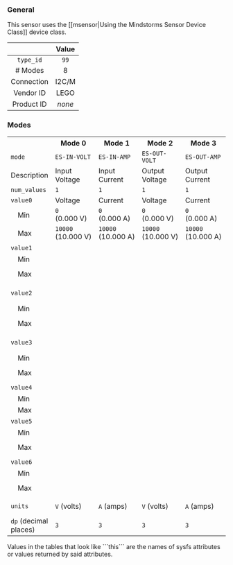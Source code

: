 ### General

This sensor uses the [[msensor|Using the Mindstorms Sensor Device Class]] device class.

|               | Value    |
|:-------------:|:--------:|
| ```type_id``` | ```99``` |
| # Modes       | 8        |
| Connection    | I2C/M    |
| Vendor ID     | LEGO     |
| Product ID    | _none_   |

### Modes

<table>
  <tr>
    <th>
    <th>Mode 0
    <th>Mode 1
    <th>Mode 2
    <th>Mode 3
    <th>Mode 4
    <th>Mode 5
    <th>Mode 6
    <th>Mode 7
  <tr>
    <td><code>mode</code>
    <td><code>ES-IN-VOLT</code>
    <td><code>ES-IN-AMP</code>
    <td><code>ES-OUT-VOLT</code>
    <td><code>ES-OUT-AMP</code>
    <td><code>ES-JOULE</code>
    <td><code>ES-IN-WATT</code>
    <td><code>ES-OUT-WATT</code>
    <td><code>ES-ALL</code>
  <tr>
    <td>Description
    <td>Input Voltage
    <td>Input Current
    <td>Output Voltage
    <td>Output Current
    <td>Energy
    <td>Input Power
    <td>Output Power
    <td>All measurements
  <tr>
    <td><code>num_values</code>
    <td><code>1</code>
    <td><code>1</code>
    <td><code>1</code>
    <td><code>1</code>
    <td><code>1</code>
    <td><code>1</code>
    <td><code>1</code>
    <td><code>7</code>
  <tr>
    <td><code>value0</code>
    <td>Voltage
    <td>Current
    <td>Voltage
    <td>Current
    <td>Energy
    <td>Power
    <td>Power
    <td>Input Voltage
  <tr>
    <td>&emsp;Min
    <td><code>0</code> (0.000&nbsp;V)
    <td><code>0</code> (0.000&nbsp;A)
    <td><code>0</code> (0.000&nbsp;V)
    <td><code>0</code> (0.000&nbsp;A)
    <td><code>0</code> (0&nbsp;J)
    <td><code>0</code> (0.000&nbsp;W)
    <td><code>0</code> (0.000&nbsp;W)
    <td><code>0</code> (0.000&nbsp;V)
  <tr>
    <td>&emsp;Max
    <td><code>10000</code> (10.000&nbsp;V)
    <td><code>10000</code> (10.000&nbsp;A)
    <td><code>10000</code> (10.000&nbsp;V)
    <td><code>10000</code> (10.000&nbsp;A)
    <td><code>100</code> (100&nbsp;J)
    <td><code>10000</code> (10.000&nbsp;W)
    <td><code>10000</code> (10.000&nbsp;W)
    <td><code>10000</code> (10.000&nbsp;V)
  <tr>
    <td><code>value1</code>
    <td>
    <td>
    <td>
    <td>
    <td>
    <td>
    <td>
    <td>Input Current
  <tr>
    <td>&emsp;Min
    <td>
    <td>
    <td>
    <td>
    <td>
    <td>
    <td>
    <td><code>0</code> (0.000&nbsp;A)
  <tr>
    <td>&emsp;Max
    <td>
    <td>
    <td>
    <td>
    <td>
    <td>
    <td>
    <td><code>10000</code> (10.000&nbsp;A)
  <tr>
    <td><code>value2</code>
    <td>
    <td>
    <td>
    <td>
    <td>
    <td>
    <td>
    <td>Output Voltage
  <tr>
    <td>&emsp;Min
    <td>
    <td>
    <td>
    <td>
    <td>
    <td>
    <td>
    <td><code>0</code> (0.000&nbsp;V)
  <tr>
    <td>&emsp;Max
    <td>
    <td>
    <td>
    <td>
    <td>
    <td>
    <td>
    <td><code>10000</code> (10.000&nbsp;V)
  <tr>
    <td><code>value3</code>
    <td>
    <td>
    <td>
    <td>
    <td>
    <td>
    <td>
    <td>Output Current
  <tr>
    <td>&emsp;Min
    <td>
    <td>
    <td>
    <td>
    <td>
    <td>
    <td>
    <td><code>0</code> (0.000&nbsp;A)
  <tr>
    <td>&emsp;Max
    <td>
    <td>
    <td>
    <td>
    <td>
    <td>
    <td>
    <td><code>10000</code> (10.000&nbsp;A)
  <tr>
    <td><code>value4</code>
    <td>
    <td>
    <td>
    <td>
    <td>
    <td>
    <td>
    <td>Energy
  <tr>
    <td>&emsp;Min
    <td>
    <td>
    <td>
    <td>
    <td>
    <td>
    <td>
    <td><code>0</code> (0&nbsp;J)
  <tr>
    <td>&emsp;Max
    <td>
    <td>
    <td>
    <td>
    <td>
    <td>
    <td>
    <td><code>10000</code> (100&nbsp;J)
  <tr>
    <td><code>value5</code>
    <td>
    <td>
    <td>
    <td>
    <td>
    <td>
    <td>
    <td>Input Power
  <tr>
    <td>&emsp;Min
    <td>
    <td>
    <td>
    <td>
    <td>
    <td>
    <td>
    <td><code>0</code> (0.000&nbsp;W)
  <tr>
    <td>&emsp;Max
    <td>
    <td>
    <td>
    <td>
    <td>
    <td>
    <td>
    <td><code>10000</code> (10.000&nbsp;W)
  <tr>
    <td><code>value6</code>
    <td>
    <td>
    <td>
    <td>
    <td>
    <td>
    <td>
    <td>Output Power
  <tr>
    <td>&emsp;Min
    <td>
    <td>
    <td>
    <td>
    <td>
    <td>
    <td>
    <td><code>0</code> (0.000&nbsp;W)
  <tr>
    <td>&emsp;Max
    <td>
    <td>
    <td>
    <td>
    <td>
    <td>
    <td>
    <td><code>10000</code> (10.000&nbsp;W)
  <tr>
    <td><code>units</code>
    <td><code>V</code> (volts)
    <td><code>A</code> (amps)
    <td><code>V</code> (volts)
    <td><code>A</code> (amps)
    <td><code>J</code> (Joules)
    <td><code>W</code> (Watts)
    <td><code>W</code> (Watts)
    <td><i>none</i>
  <tr>
    <td><code>dp</code> (decimal places)
    <td><code>3</code>
    <td><code>3</code>
    <td><code>3</code>
    <td><code>3</code>
    <td><code>0</code>
    <td><code>3</code>
    <td><code>3</code>
    <td><code>3</code>
</table>
Values in the tables that look like ```this``` are the names of sysfs attributes or values returned by said attributes.